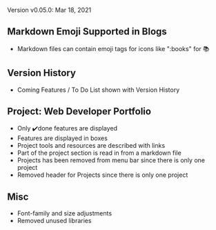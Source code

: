 Version v0.05.0:  Mar 18, 2021
## Markdown Emoji Supported in Blogs 
* Markdown files can contain emoji tags for icons like ":books" for 📚

## Version History
* Coming Features / To Do List shown with Version History

## Project: Web Developer Portfolio 
* Only ✔️done features are displayed
* Features are displayed in boxes
* Project tools and resources are described with links
* Part of the project section is read in from a markdown file
* Projects has been removed from menu bar since there is only one project
* Removed header for Projects since there is only one project

## Misc
* Font-family and size adjustments
* Removed unused libraries